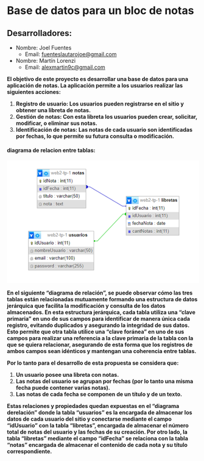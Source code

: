# Base de datos para un bloc de notas

## Desarrolladores: 
* Nombre: Joel Fuentes 
    * Email: fuenteslautarojoe@gmail.com
* Nombre: Martín Lorenzi
    * Email: alexmartin9c@gmail.com 

**El objetivo de este proyecto es desarrollar una base de datos para una aplicación de notas. La aplicación permite a los usuarios realizar las siguientes acciones:**

1. **Registro de usuario: Los usuarios pueden registrarse en el sitio y obtener una libreta de notas.**
2. **Gestión de notas: Con esta libreta los usuarios pueden crear, solicitar, modificar, o eliminar sus notas.**
3. **Identificación de notas: Las notas de cada usuario son identificadas por fechas, lo que permite su futura consulta o modificación.**

#### diagrama de relacion entre tablas: 

![diagrama de relacion](diagramaDeRelacion.png)

**En el siguiente “diagrama de relación”, se puede observar cómo las tres tablas están relacionadas mutuamente formando una estructura de datos jerárquica que facilita la modificación y consulta de los datos almacenados. En esta estructura jerárquica, cada tabla utiliza una “clave primaria” en uno de sus campos para identificar de manera única cada registro, evitando duplicados y asegurando la integridad de sus datos. Esto permite que otra tabla utilice una “clave foránea” en uno de sus campos para realizar una referencia a la clave primaria de la tabla con la que se quiera relacionar, asegurando de esta forma que los registros de ambos campos sean idénticos y mantengan una coherencia entre tablas.**

**Por lo tanto para el desarrollo de esta propuesta se considera que:**

1. **Un usuario posee una libreta con notas.**
2. **Las notas del usuario se agrupan por fechas (por lo tanto una misma fecha puede contener varias notas).**
3. **Las notas de cada fecha se componen de un título y de un texto.**

**Estas relaciones y propiedades quedan expuestas en el “diagrama derelación” donde la tabla “usuarios” es la encargada de almacenar los datos de cada usuario del sitio y conectarse mediante el campo “idUsuario” con la tabla “libretas”, encargada de almacenar el número total de notas del usuario y las fechas de su creación. Por otro lado, la tabla “libretas” mediante el campo “idFecha” se relaciona con la tabla “notas” encargada de almacenar el contenido de cada nota y su título correspondiente.** 



